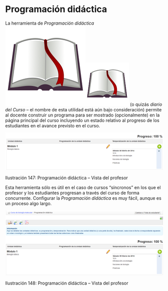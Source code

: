 # Programación didáctica

La herramienta de _Programación didáctica_![](../../.gitbook/assets/graphics251%20%282%29.svg)![](../../.gitbook/assets/graphics251%20%284%29.png) \(o quizás _diario del Curso_ – el nombre de esta utilidad está aún bajo consideración\) permite al docente construir un programa para ser mostrado \(opcionalmente\) en la página principal del curso incluyendo un estado relativo al progreso de los estudiantes en el avance previsto en el curso.

![](../../.gitbook/assets/graficos126%20%282%29.png)

Ilustración 147: Programación didáctica – Vista del profesor

Esta herramienta sólo es útil en el caso de cursos “síncronos” en los que el profesor y los estudiantes progresan a través del curso de forma concurrente. Configurar la _Programación didáctica_ es muy fácil, aunque es un proceso algo largo.

![](../../.gitbook/assets/graficos127%20%282%29.png)

Ilustración 148: Programación didáctica – Vista del profesor

